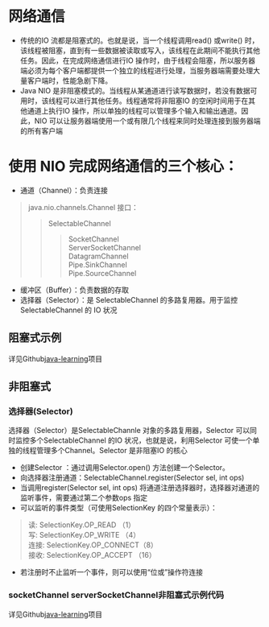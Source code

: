 # 网络通信
* 传统的IO 流都是阻塞式的。也就是说，当一个线程调用read() 或write() 时，该线程被阻塞，直到有一些数据被读取或写入，该线程在此期间不能执行其他任务。因此，在完成网络通信进行IO 操作时，由于线程会阻塞，所以服务器端必须为每个客户端都提供一个独立的线程进行处理，当服务器端需要处理大量客户端时，性能急剧下降。
* Java NIO 是非阻塞模式的。当线程从某通道进行读写数据时，若没有数据可用时，该线程可以进行其他任务。线程通常将非阻塞IO 的空闲时间用于在其他通道上执行IO 操作，所以单独的线程可以管理多个输入和输出通道。因此，NIO 可以让服务器端使用一个或有限几个线程来同时处理连接到服务器端的所有客户端
# 使用 NIO 完成网络通信的三个核心：
* 通道（Channel）：负责连接
>java.nio.channels.Channel 接口：  
>>SelectableChannel  
>>>SocketChannel  
>>>ServerSocketChannel  
>>>DatagramChannel  
>>>Pipe.SinkChannel  
>>>Pipe.SourceChannel
* 缓冲区（Buffer）：负责数据的存取
* 选择器（Selector）：是 SelectableChannel 的多路复用器。用于监控 SelectableChannel 的 IO 状况
## 阻塞式示例
详见Github[java-learning](https://github.com/zhao-xiaoer/java-learning)项目
## 非阻塞式
### 选择器(Selector)
选择器（Selector）是SelectableChannle 对象的多路复用器，Selector 可以同时监控多个SelectableChannel 的IO 状况，也就是说，利用Selector 可使一个单独的线程管理多个Channel。Selector 是非阻塞IO 的核心
* 创建Selector ：通过调用Selector.open() 方法创建一个Selector。
* 向选择器注册通道：SelectableChannel.register(Selector sel, int ops)
* 当调用register(Selector sel, int ops) 将通道注册选择器时，选择器对通道的监听事件，需要通过第二个参数ops 指定
* 可以监听的事件类型（可使用SelectionKey 的四个常量表示）：
>读: SelectionKey.OP_READ （1）  
>写: SelectionKey.OP_WRITE （4）  
>连接: SelectionKey.OP_CONNECT（8）  
>接收: SelectionKey.OP_ACCEPT （16）  
* 若注册时不止监听一个事件，则可以使用“位或”操作符连接
### socketChannel serverSocketChannel非阻塞式示例代码
详见Github[java-learning](https://github.com/zhao-xiaoer/java-learning)项目

